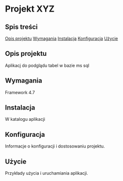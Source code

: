 # Projekt XYZ

## Spis treści
 [Opis projektu](#opis-projektu)
 [Wymagania](#wymagania)
 [Instalacja](#instalacja)
 [Konfiguracja](#konfiguracja)
 [Użycie](#użycie)

## Opis projektu
Aplikacj do podglądu tabel w bazie ms sql

## Wymagania
Framework 4.7

## Instalacja
W katalogu aplikacji

## Konfiguracja
Informacje o konfiguracji i dostosowaniu projektu.

## Użycie
Przykłady użycia i uruchamiania aplikacji.